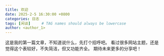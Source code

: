 ```yaml
---
title: 欢迎
date: 2025-2-5 16:30:00 +0800
categories: 日志
tags: [闲谈]     # TAG names should always be lowercase
author: <author_1>
---
```


这是我的第一篇文章，不知道说什么，先打个招呼吧。
看过很多网站主题，还是觉得这个表较好，不失简洁，但又功能齐全。
期待未来更多的分享吧！
